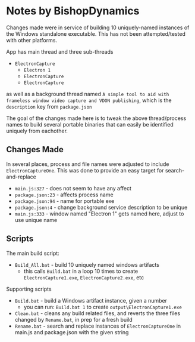 # Notes by BishopDynamics

Changes made were in service of building 10 uniquely-named instances of the Windows standalone executable.
This has not been attempted/tested with other platforms.

App has main thread and three sub-threads

* `ElectronCapture`
  * `Electron 1`
  * `ElectronCapture`
  * `ElectronCapture`

as well as a background thread named `A simple tool to aid with frameless window video capture and VDON publishing`, which is the `description` key from `package.json`

The goal of the changes made here is to tweak the above thread/process names to build several portable binaries that can easily be identified uniquely from eachother.

## Changes Made

In several places, process and file names were adjusted to include `ElectronCaptureOne`.
This was done to provide an easy target for search-and-replace

* `main.js:327` - does not seem to have any affect
* `package.json:23` - affects process name
* `package.json:94` - name for portable exe
* `package.json:4` - change background service description to be unique
* `main.js:333` - window named "Electron 1" gets named here, adjust to use unique name

## Scripts

The main build script:
* `Build_All.bat` - build 10 uniquely named windows artifacts
  * this calls `Build.bat` in a loop 10 times to create `ElectronCapture1.exe`, `ElectronCapture2.exe`, etc

Supporting scripts
* `Build.bat` - build a Windows artifact instance, given a number
  * you can run: `Build.bat 1` to create `output\ElectronCapture1.exe`
* `Clean.bat` - cleans any build related files, and reverts the three files changed by `Rename.bat`, in prep for a fresh build
* `Rename.bat` - search and replace instances of `ElectronCaptureOne` in main.js and package.json with the given string

